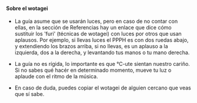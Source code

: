 #### Sobre el wotagei

- La guía asume que se usarán luces, pero en caso de no contar con ellas, en la sección de Referencias hay un enlace que dice cómo sustituir los 'furi' (técnicas de wotagei) con luces por otros que usan aplausos. Por ejemplo, si llevas luces el PPPH es con dos ruedas abajo, y extendiendo los brazos arriba, si no llevas, es un aplauso a la izquierda, dos a la derecha, y levantando tus manos o tu mano derecha.

- La guía no es rígida, lo importante es que ℃-ute sientan nuestro cariño. Si no sabes qué hacér en determinado momento, mueve tu luz o aplaude con el ritmo de la música.

- En caso de duda, puedes copiar el wotagei de alguien cercano que veas que sí sabe.
